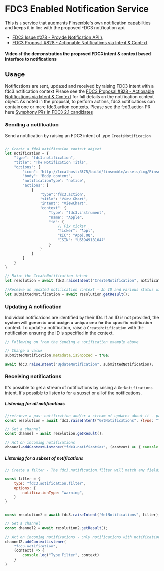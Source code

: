 # FDC3 Enabled Notification Service

This is a service that augments Finsemble's own notification capabilities and keeps it in line with the proposed FDC3 notification api.

- [FDC3 Issue #378 - Provide Notification API's](https://github.com/finos/FDC3/issues/387)
- [FDC3 Proposal #828 - Actionable Notifications via Intent & Context](https://github.com/finos/FDC3/issues/828)

#### Video of the demonstration the proposed FDC3 intent & context based interface to notifications




## Usage

Notifications are sent, updated and received by raising FDC3 intent with a fdc3.notification context
Please see the [FDC3 Proposal #828 - Actionable Notifications via Intent & Context](https://github.com/finos/FDC3/issues/828) for full details on the notification context object.
As noted in the proposal, to perform actions, fdc3.notifications can contain one or more fdc3.action contexts. Please see the fcd3.action PR here [Symphony PRs in FDC3 2.1 candidates](https://github.com/finos/FDC3/pull/882/files#diff-62a97f7a0f2dd00f704fcdd8038fccc7fd31eed57f084f9d37f3c0db69defe4b)

### Sending a notification

Send a notification by raising an FDC3 intent of type `CreateNotification`

```javascript

// Create a fdc3.notification context object
let notification = {
	"type": "fdc3.notification",
	"title": "The Notification Title",
	"options": {
		"icon": "http://localhost:3375/build/finsemble/assets/img/Finsemble_Toolbar_Icon.png",
		"body": "Body content",
		"notificationType": "notice",
		"actions": [
			{
				"type":"fdc3.action",
				"title": "View Chart",
				"intent": "ViewChart",
				"context": {
					"type": "fdc3.instrument",
					"name": "Apple",
					"id": {
						// Fix ticker
						"ticker": "Appl",
						"RIC": "Appl.OQ",
						"ISIN": "US5949181045"
					}
				}
			}
		]
	}
}

// Raise the CreateNotification intent
let resolution = await fdc3.raiseIntent("CreateNotification", notification);

//Receive an updated notification context - An ID and various status will be set if not provided
let submittedNotification = await resolution.getResult();

```


### Updating A notification

Individual notifications are identified by their IDs. If an ID is not provided, the system will generate and assign a unique one for the specific notification context.
To update a notification, raise a `CreateNotification` with the notification ensuring the ID is specified in the context.

```javascript
// Following on from the Sending a notification example above

// Change a value
submittedNotification.metadata.isSnoozed = true;

await fdc3.raiseIntent("UpdateNotification", submittedNotification);

```


### Receiving notifications

It's possible to get a stream of notifications by raising a `GetNotifications` intent. It's possible to listen to for a subset or all of the notifications.


##### Listening for all notifications

```javascript
//retrieve a past notification and/or a stream of updates about it - pass in an empty filter object as the context
const resolution = await fdc3.raiseIntent("GetNotifications", {type: "fdc3.notification.filter"} );

// Get a channel
const channel = await resolution.getResult();

// Act on incoming notifications
channel.addContextListener("fdc3.notification", (context) => { console.log("No filter", context)})


```


##### Listening for a subset of notifications

```javascript
// Create a filter - The fdc3.notification.filter will match any fields that exist on the fdc3.notification type

const filter = {
	type: "fdc3.notification.filter",
	options: {
		notificationType: "warning",
	}
}


const resolution2 = await fdc3.raiseIntent("GetNotifications", filter);

// Get a channel
const channel2 = await resolution2.getResult();

// Act on incoming notifications - only notifications with notificationType: warning will be returned
channel2.addContextListener(
	"fdc3.notification",
	(context) => {
		console.log("Type Filter", context)
	}
)

```
